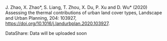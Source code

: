 
J. Zhao, X. Zhao*, S. Liang, T. Zhou, X. Du, P. Xu and D. Wu* (2020) Assessing the thermal contributions of urban land cover types, Landscape and Urban Planning, 204: 103927, https://doi.org/10.1016/j.landurbplan.2020.103927.

DataShare: Data will be uploaded soon

